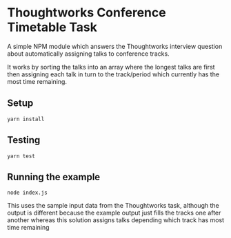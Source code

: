 # Thoughtworks Conference Timetable Task

A simple NPM module which answers the Thoughtworks interview question about
automatically assigning talks to conference tracks.

It works by sorting the talks into an array where the longest talks are first
then assigning each talk in turn to the track/period which currently has the
most time remaining.

## Setup

```
yarn install
```

## Testing

```
yarn test
```

## Running the example

```
node index.js
```

This uses the sample input data from the Thoughtworks task, although the output
is different because the example output just fills the tracks one after another
whereas this solution assigns talks depending which track has most time remaining

